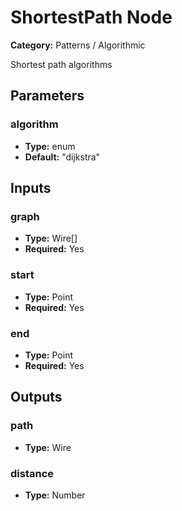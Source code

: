 
# ShortestPath Node

**Category:** Patterns / Algorithmic

Shortest path algorithms

## Parameters


### algorithm
- **Type:** enum
- **Default:** "dijkstra"





## Inputs


### graph
- **Type:** Wire[]
- **Required:** Yes



### start
- **Type:** Point
- **Required:** Yes



### end
- **Type:** Point
- **Required:** Yes



## Outputs


### path
- **Type:** Wire



### distance
- **Type:** Number




